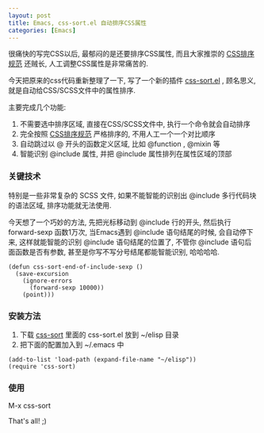 ```yaml
---
layout: post
title: Emacs, css-sort.el 自动排序CSS属性
categories: [Emacs]
---
```


很痛快的写完CSS以后, 最郁闷的是还要排序CSS属性, 而且大家推崇的 [CSS排序规范](http://alloyteam.github.io/CodeGuide/#css-declaration-order) 还贼长, 人工调整CSS属性是非常痛苦的.

今天把原来的css代码重新整理了一下, 写了一个新的插件 [css-sort.el](https://github.com/manateelazycat/css-sort) , 顾名思义, 就是自动给CSS/SCSS文件中的属性排序.

主要完成几个功能:
1. 不需要选中排序区域, 直接在CSS/SCSS文件中, 执行一个命令就会自动排序
2. 完全按照 [CSS排序规范](http://alloyteam.github.io/CodeGuide/#css-declaration-order) 严格排序的, 不用人工一个一个对比顺序
3. 自动跳过以 @ 开头的函数定义区域, 比如 @function , @mixin 等
4. 智能识别 @include 属性, 并把 @include 属性排列在属性区域的顶部

### 关键技术
特别是一些非常复杂的 SCSS 文件, 如果不能智能的识别出 @include 多行代码块的语法区域, 排序功能就无法使用.

今天想了一个巧妙的方法, 先把光标移动到 @include 行的开头, 然后执行 forward-sexp 函数1万次, 当Emacs遇到 @include 语句结尾的时候, 会自动停下来, 这样就能智能的识别 @include 语句结尾的位置了, 不管你 @include 语句后面函数是否有参数, 甚至是你写不写分号结尾都能智能识别, 哈哈哈哈.

```elisp
(defun css-sort-end-of-include-sexp ()
  (save-excursion
    (ignore-errors
      (forward-sexp 10000))
    (point)))
````

### 安装方法
1.  下载 [css-sort](https://github.com/manateelazycat/css-sort) 里面的 css-sort.el 放到 ~/elisp 目录
2.  把下面的配置加入到 ~/.emacs 中

```elisp
(add-to-list 'load-path (expand-file-name "~/elisp"))
(require 'css-sort)
```

### 使用
M-x css-sort

That's all! ;)
